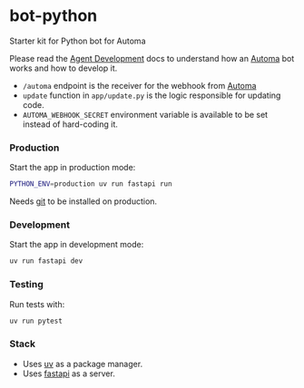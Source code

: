 # bot-python
Starter kit for Python bot for Automa

Please read the [Agent Development](https://docs.automa.app/agent-development) docs to understand how an [Automa][automa] bot works and how to develop it.

* `/automa` endpoint is the receiver for the webhook from [Automa][automa]
* `update` function in `app/update.py` is the logic responsible for updating code.
* `AUTOMA_WEBHOOK_SECRET` environment variable is available to be set instead of hard-coding it.

### Production

Start the app in production mode:

```sh
PYTHON_ENV=production uv run fastapi run
```

Needs [git](https://git-scm.org) to be installed on production.

### Development

Start the app in development mode:

```sh
uv run fastapi dev
```

### Testing

Run tests with:

```sh
uv run pytest
```

### Stack

* Uses [uv](https://docs.astral.sh/uv/) as a package manager.
* Uses [fastapi](https://fastapi.tiangolo.com/) as a server.

[automa]: https://automa.app
